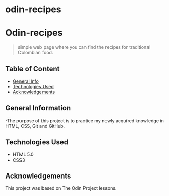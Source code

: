 # odin-recipes
# Odin-recipes
> simple web page where you can find the recipes for traditional Colombian food.

## Table of Content
* [General Info](#general-information)
* [Technologies Used](#technologies-used)
* [Acknowledgements](#acknowledgements)

<!-- * [License](#license) -->

## General Information
-The purpose of this project is to practice my newly acquired knowledge in HTML, CSS, Git and GitHub.

## Technologies Used
- HTML 5.0
- CSS3

## Acknowledgements
This project was based on The Odin Project lessons.
